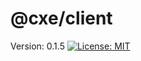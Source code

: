 # @cxe/client

Version: 0.1.5 [![License: MIT](https://img.shields.io/badge/License-MIT-yellow.svg)](https://opensource.org/licenses/MIT)

